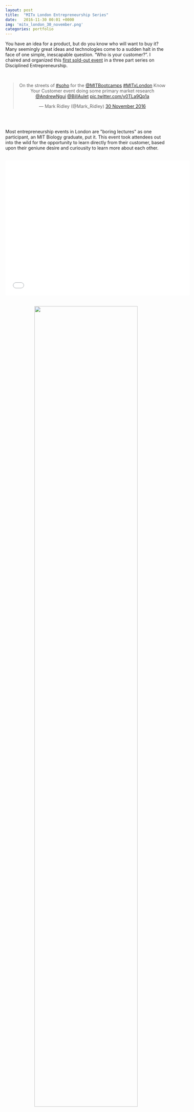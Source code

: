 ```yaml
---
layout: post
title:  "MITx London Entrepreneurship Series"
date:   2016-11-30 00:01 +0000
img: 'mitx_london_30_november.png'
categories: portfolio
---
```


You have an idea for a product, but do you know who will want to buy it? Many seemingly great ideas and technologies come to a sudden halt in the face of one simple, inescapable question. “Who is your customer?”. I chaired and organized this [first sold-out event](
https://www.eventbrite.com/e/mit-global-entrepreneurship-london-who-is-your-customer-1-of-3-tickets-28761932715#) in a three part series on Disciplined Entrepreneurship.

<center>
<br/>
<blockquote class="twitter-tweet" data-lang="en-gb"><p lang="en" dir="ltr">On the streets of <a href="https://twitter.com/hashtag/soho?src=hash">#soho</a> for the <a href="https://twitter.com/MITBootcamps">@MITBootcamps</a> <a href="https://twitter.com/hashtag/MITxLondon?src=hash">#MITxLondon</a> Know Your Customer event doing some primary market research <a href="https://twitter.com/AndrewNgui">@AndrewNgui</a> <a href="https://twitter.com/BillAulet">@BillAulet</a> <a href="https://t.co/y0TLa9Qp1a">pic.twitter.com/y0TLa9Qp1a</a></p>&mdash; Mark Ridley (@Mark_Ridley) <a href="https://twitter.com/Mark_Ridley/status/804060588745822209">30 November 2016</a></blockquote>
<script async src="//platform.twitter.com/widgets.js" charset="utf-8"></script>
<br/>
</center>
<br/>

Most entrepreneurship events in London are "boring lectures" as one participant, an MIT Biology graduate, put it. This event took attendees out into the wild for the opportunity to learn directly from their customer, based upon their geniune desire and curiousity to learn more about each other. 
<center>
<br/>
<iframe src="//slides.com/davidanderton-1/deck/embed?style=light" width="576" height="420" scrolling="no" frameborder="0" webkitallowfullscreen mozallowfullscreen allowfullscreen></iframe>
<br/>
</center>
<br/>
<center>
<br/>
<img src="{{ site.url }}/assets/img/2016/mitx_london_30_november.jpg" style="width:80%">
<br/>
</center>
<br/>
